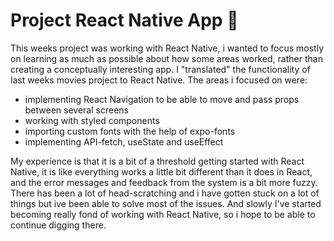 # Project React Native App 📱

This weeks project was working with React Native, i wanted to focus mostly on learning as much as possible about how some areas worked, rather than creating a conceptually interesting app. I "translated" the functionality of last weeks movies project to React Native. The areas i focused on were:
- implementing React Navigation to be able to move and pass props between several screens
- working with styled components
- importing custom fonts with the help of expo-fonts
- implementing API-fetch, useState and useEffect 

My experience is that it is a bit of a threshold getting started with React Native, it is like everything works a little bit different than it does in React, and the error messages and feedback from the system is a bit more fuzzy. There has been a lot of head-scratching and i have gotten stuck on a lot of things but ive been able to solve most of the issues. And slowly I've started becoming really fond of working with React Native, so i hope to be able to continue digging there. 